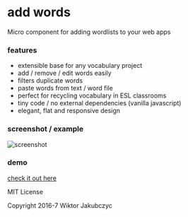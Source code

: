 # add words
Micro component for adding wordlists to your web apps

### features
- extensible base for any vocabulary project
- add / remove / edit words easily
- filters duplicate words
- paste words from text / word file 
- perfect for recycling vocabulary in ESL classrooms
- tiny code / no external dependencies (vanilla javascript)
- elegant, flat and responsive design

### screenshot / example
![screenshot](http://monolithpl.github.io/add.words/add-words.png "screenshot")

### demo
[check it out here](http://monolithpl.github.io/add.words)

MIT License

Copyright 2016-7 Wiktor Jakubczyc
